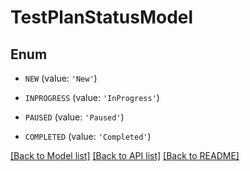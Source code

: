 # TestPlanStatusModel


## Enum

* `NEW` (value: `'New'`)

* `INPROGRESS` (value: `'InProgress'`)

* `PAUSED` (value: `'Paused'`)

* `COMPLETED` (value: `'Completed'`)

[[Back to Model list]](../README.md#documentation-for-models) [[Back to API list]](../README.md#documentation-for-api-endpoints) [[Back to README]](../README.md)


